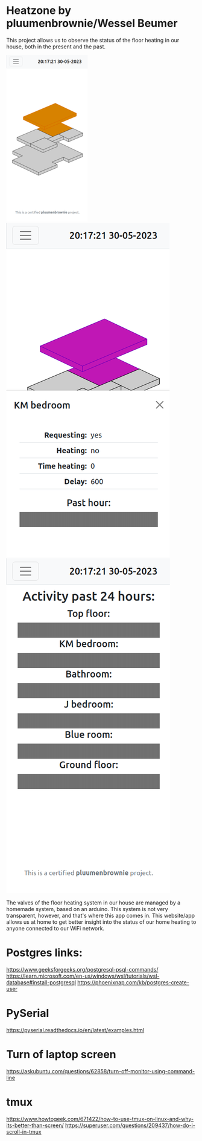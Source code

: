 # Heatzone by pluumenbrownie/Wessel Beumer
This project allows us to observe the status of the floor heating in our house,
both in the present and the past.

![Screenshot of the overview page of the app.](Overview_small.png)
![Screenshot of the details canvas.](canvas.png)
![Screenshot of the history page.](history.png)

The valves of the floor heating system in our house are managed by a homemade 
system, based on an arduino. This system is not very transparent, however, and
that's where this app comes in. This website/app allows us at home to get 
better insight into the status of our home heating to anyone connected to our
WiFi network. 





# Postgres links:
https://www.geeksforgeeks.org/postgresql-psql-commands/
https://learn.microsoft.com/en-us/windows/wsl/tutorials/wsl-database#install-postgresql
https://phoenixnap.com/kb/postgres-create-user

# PySerial
https://pyserial.readthedocs.io/en/latest/examples.html

# Turn of laptop screen
https://askubuntu.com/questions/62858/turn-off-monitor-using-command-line

# tmux
https://www.howtogeek.com/671422/how-to-use-tmux-on-linux-and-why-its-better-than-screen/
https://superuser.com/questions/209437/how-do-i-scroll-in-tmux
